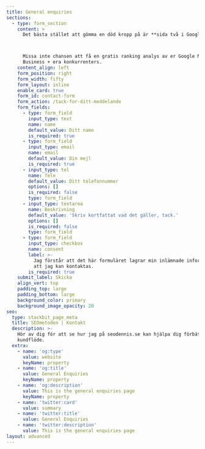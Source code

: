 ```yaml
---
title: General enquiries
sections:
  - type: form_section
    content: >
      Det bästa stället att gömma en död kropp på är **sida två i Google.**



      Missa inte chansen att få en gratis ranking analys av er Google My
      Business + era konkurrenters.
    content_align: left
    form_position: right
    form_width: fifty
    form_layout: inline
    enable_card: true
    form_id: contact-form
    form_action: /tack-for-ditt-meddelande
    form_fields:
      - type: form_field
        input_type: text
        name: name
        default_value: Ditt namn
        is_required: true
      - type: form_field
        input_type: email
        name: email
        default_value: Din mejl
        is_required: true
      - input_type: tel
        name: Tele
        default_value: Ditt telefonnummer
        options: []
        is_required: false
        type: form_field
      - input_type: textarea
        name: Beskrivning
        default_value: 'Skriv kortfattat vad det gäller, tack.'
        options: []
        is_required: false
        type: form_field
      - type: form_field
        input_type: checkbox
        name: consent
        label: >-
          Jag förstår att det här formuläret lagrar min inlämnade information så
          att jag kan kontaktas.
        is_required: true
    submit_label: Skicka
    align_vert: top
    padding_top: large
    padding_bottom: large
    background_color: primary
    background_image_opacity: 20
seo:
  type: stackbit_page_meta
  title: SEOmetoden | Kontakt
  description: >-
    Hör av dig för att se hur jag på seodennis.se kan hjälpa dig förbättra ditt
    kundflöde. 
  extra:
    - name: 'og:type'
      value: website
      keyName: property
    - name: 'og:title'
      value: General Enquiries
      keyName: property
    - name: 'og:description'
      value: This is the general enquiries page
      keyName: property
    - name: 'twitter:card'
      value: summary
    - name: 'twitter:title'
      value: General Enquiries
    - name: 'twitter:description'
      value: This is the general enquiries page
layout: advanced
---
```

